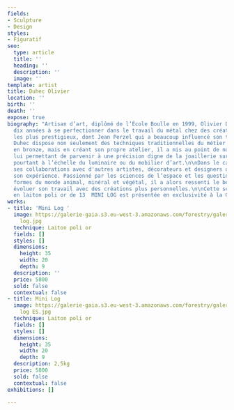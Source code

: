 ```yaml
---
fields:
- Sculpture
- Design
styles:
- Figuratif
seo:
  type: article
  title: ''
  heading: ''
  description: ''
  image: ''
template: artist
title: Duhec Olivier
location: ''
birth: ''
death: ''
expose: true
biography: "Artisan d’art, diplômé de l’École Boulle en 1999, Olivier Duhec a passé
  dix années à se perfectionner dans le travail du métal chez des créateurs parmi
  les plus prestigieux, dont Jean Perzel qui a beaucoup influencé son travail.\n\nOlivier
  Duhec dispose non seulement des techniques traditionnelles du métier de monteur
  en bronze, mais en créant son propre atelier, il a mis au point de nombreuses machines
  lui permettant de parvenir à une précision digne de la joaillerie sur des pièces
  pourtant à l’échelle du luminaire ou du mobilier d’art.\n\nDans le cadre de sa pratique,
  ses collaborations avec d'autres artistes, décorateurs et designers ont enrichi
  son expérience. Passionné par les sciences de l’espace et les questions liées aux
  formes du monde animal, minéral et végétal, il a alors ressenti le besoin de faire
  évoluer son travail avec des créations plus personnelles.\n\nCette série limitée
  en laiton poli or de 13  MINI LOG est présentée en exclusivité à la Galerie Gaïa "
works:
- title: 'Mini Log '
  image: https://galerie-gaia.s3.eu-west-3.amazonaws.com/forestry/galerie-gaia-olivier-duhec-mini
    log.jpg
  technique: Laiton poli or
  fields: []
  styles: []
  dimensions:
    height: 35
    width: 20
    depth: 9
  description: ''
  price: 5800
  sold: false
  contextual: false
- title: Mini Log
  image: https://galerie-gaia.s3.eu-west-3.amazonaws.com/forestry/galerie-gaia-olivier-duhec-mini
    log ES.jpg
  technique: Laiton poli or
  fields: []
  styles: []
  dimensions:
    height: 35
    width: 20
    depth: 9
  description: 2,5kg
  price: 5800
  sold: false
  contextual: false
exhibitions: []

---
```

